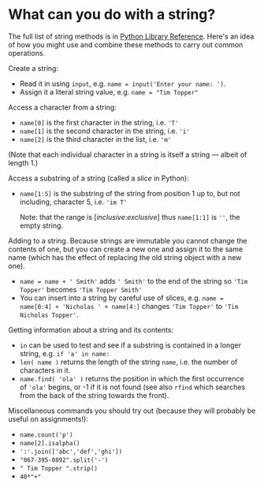 # What can you do with a string?

The full list of string methods is in [Python Library Reference](https://docs.python.org/3/library/string.html). Here's an idea of how you might use and combine these methods to carry
out common operations.

Create a string:

-   Read it in using `input`, e.g. `name = input('Enter your name: ')`.
-   Assign it a literal string value, e.g. `name = "Tim Topper"`

Access a character from a string:

-   `name[0]` is the first character in the string, i.e. `'T'`
-   `name[1]` is the second character in the string, i.e. `'i'`
-   `name[2]` is the third character in the list, i.e. `'m'`

(Note that each individual character in a string is itself a string —
albeit of length 1.)

Access a substring of a string (called a _slice_ in Python):

-   `name[1:5]` is the substring of the string from position 1 up to,
    but not including, character 5, i.e. `'im T'`

    Note: that the range is \[*inclusive*:*exclusive*\]
    thus `name[1:1]` is `''`, the empty string.

Adding to a string. Because strings are immutable you cannot change the
contents of one, but you can create a new one and assign it to the same
name (which has the effect of replacing the old string object with a new
one).

-   `name = name + ' Smith'` adds `' Smith'` to the end of the string
    so `'Tim Topper'` becomes `'Tim Topper Smith'`
-   You can insert into a string by careful use of slices,
    e.g. `name = name[0:4] + 'Nicholas ' + name[4:]` changes `'Tim Topper'` to `'Tim Nicholas Topper'`.

Getting information about a string and its contents:

-   `in` can be used to test and see if a substring is contained in a
    longer string, e.g. `if 'a' in name:`
-   `len( name )` returns the length of the string `name`, i.e. the
    number of characters in it.
-   `name.find( 'ola' )` returns the position in which the first
    occurrence of `'ola'` begins, or -1 if it is not found (see
    also `rfind` which searches from the back of the string towards the
    front).

Miscellaneous commands you should try out (because they will probably be
useful on assignments!):

-   `name.count('p')`
-   `name[2].isalpha()`
-   `':'.join(['abc','def','ghi'])`
-   `"867-395-0892".split('-')`
-   `" Tim Topper ".strip()`
-   `40*"+"`
